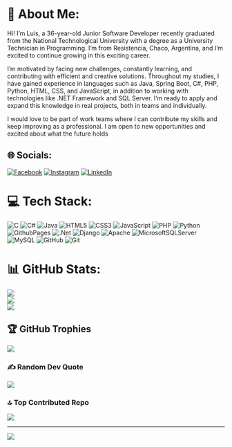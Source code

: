 # 💫 About Me:
Hi! I’m Luis, a 36-year-old Junior Software Developer recently graduated from the National Technological University with a degree as a University Technician in Programming. I’m from Resistencia, Chaco, Argentina, and I’m excited to continue growing in this exciting career.

I’m motivated by facing new challenges, constantly learning, and contributing with efficient and creative solutions. Throughout my studies, I have gained experience in languages such as Java, Spring Boot, C#, PHP, Python, HTML, CSS, and JavaScript, in addition to working with technologies like .NET Framework and SQL Server. I’m ready to apply and expand this knowledge in real projects, both in teams and individually.

I would love to be part of work teams where I can contribute my skills and keep improving as a professional. I am open to new opportunities and excited about what the future holds


## 🌐 Socials:
[![Facebook](https://img.shields.io/badge/Facebook-%231877F2.svg?logo=Facebook&logoColor=white)](https://facebook.com/luisangel.zarate) [![Instagram](https://img.shields.io/badge/Instagram-%23E4405F.svg?logo=Instagram&logoColor=white)](https://instagram.com/luiszarate766) [![LinkedIn](https://img.shields.io/badge/LinkedIn-%230077B5.svg?logo=linkedin&logoColor=white)](https://linkedin.com/in/luis-zarate-46569a225) 

# 💻 Tech Stack:
![C](https://img.shields.io/badge/c-%2300599C.svg?style=for-the-badge&logo=c&logoColor=white) ![C#](https://img.shields.io/badge/c%23-%23239120.svg?style=for-the-badge&logo=csharp&logoColor=white) ![Java](https://img.shields.io/badge/java-%23ED8B00.svg?style=for-the-badge&logo=openjdk&logoColor=white) ![HTML5](https://img.shields.io/badge/html5-%23E34F26.svg?style=for-the-badge&logo=html5&logoColor=white) ![CSS3](https://img.shields.io/badge/css3-%231572B6.svg?style=for-the-badge&logo=css3&logoColor=white) ![JavaScript](https://img.shields.io/badge/javascript-%23323330.svg?style=for-the-badge&logo=javascript&logoColor=%23F7DF1E) ![PHP](https://img.shields.io/badge/php-%23777BB4.svg?style=for-the-badge&logo=php&logoColor=white) ![Python](https://img.shields.io/badge/python-3670A0?style=for-the-badge&logo=python&logoColor=ffdd54) ![GithubPages](https://img.shields.io/badge/github%20pages-121013?style=for-the-badge&logo=github&logoColor=white) ![.Net](https://img.shields.io/badge/.NET-5C2D91?style=for-the-badge&logo=.net&logoColor=white) ![Django](https://img.shields.io/badge/django-%23092E20.svg?style=for-the-badge&logo=django&logoColor=white) ![Apache](https://img.shields.io/badge/apache-%23D42029.svg?style=for-the-badge&logo=apache&logoColor=white) ![MicrosoftSQLServer](https://img.shields.io/badge/Microsoft%20SQL%20Server-CC2927?style=for-the-badge&logo=microsoft%20sql%20server&logoColor=white) ![MySQL](https://img.shields.io/badge/mysql-4479A1.svg?style=for-the-badge&logo=mysql&logoColor=white) ![GitHub](https://img.shields.io/badge/github-%23121011.svg?style=for-the-badge&logo=github&logoColor=white) ![Git](https://img.shields.io/badge/git-%23F05033.svg?style=for-the-badge&logo=git&logoColor=white)
# 📊 GitHub Stats:
![](https://github-readme-stats.vercel.app/api?username=LuisAZ-2021&theme=radical&hide_border=false&include_all_commits=false&count_private=false)<br/>
![](https://github-readme-streak-stats.herokuapp.com/?user=LuisAZ-2021&theme=radical&hide_border=false)<br/>
![](https://github-readme-stats.vercel.app/api/top-langs/?username=LuisAZ-2021&theme=radical&hide_border=false&include_all_commits=false&count_private=false&layout=compact)

## 🏆 GitHub Trophies
![](https://github-profile-trophy.vercel.app/?username=LuisAZ-2021&theme=radical&no-frame=false&no-bg=true&margin-w=4)

### ✍️ Random Dev Quote
![](https://quotes-github-readme.vercel.app/api?type=horizontal&theme=radical)

### 🔝 Top Contributed Repo
![](https://github-contributor-stats.vercel.app/api?username=LuisAZ-2021&limit=5&theme=dark&combine_all_yearly_contributions=true)

---
[![](https://visitcount.itsvg.in/api?id=LuisAZ-2021&icon=0&color=0)](https://visitcount.itsvg.in)

<!-- Proudly created with GPRM ( https://gprm.itsvg.in ) -->

